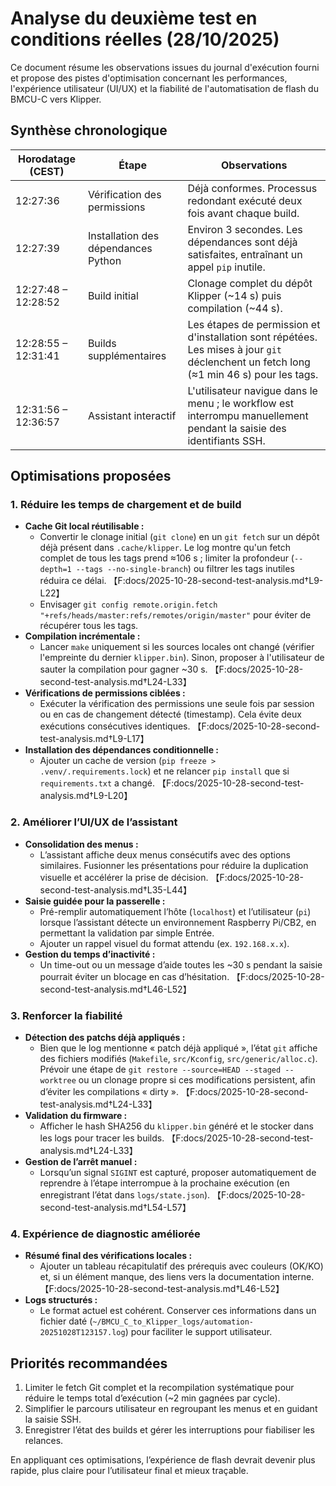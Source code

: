 # Analyse du deuxième test en conditions réelles (28/10/2025)

Ce document résume les observations issues du journal d'exécution fourni et propose des pistes d'optimisation concernant les performances, l'expérience utilisateur (UI/UX) et la fiabilité de l'automatisation de flash du BMCU-C vers Klipper.

## Synthèse chronologique

| Horodatage (CEST) | Étape | Observations |
| --- | --- | --- |
| 12:27:36 | Vérification des permissions | Déjà conformes. Processus redondant exécuté deux fois avant chaque build. |
| 12:27:39 | Installation des dépendances Python | Environ 3 secondes. Les dépendances sont déjà satisfaites, entraînant un appel `pip` inutile. |
| 12:27:48 – 12:28:52 | Build initial | Clonage complet du dépôt Klipper (~14 s) puis compilation (~44 s). |
| 12:28:55 – 12:31:41 | Builds supplémentaires | Les étapes de permission et d'installation sont répétées. Les mises à jour `git` déclenchent un fetch long (≈1 min 46 s) pour les tags. |
| 12:31:56 – 12:36:57 | Assistant interactif | L'utilisateur navigue dans le menu ; le workflow est interrompu manuellement pendant la saisie des identifiants SSH. |

## Optimisations proposées

### 1. Réduire les temps de chargement et de build

- **Cache Git local réutilisable :**
  - Convertir le clonage initial (`git clone`) en un `git fetch` sur un dépôt déjà présent dans `.cache/klipper`. Le log montre qu'un fetch complet de tous les tags prend ≈106 s ; limiter la profondeur (`--depth=1 --tags --no-single-branch`) ou filtrer les tags inutiles réduira ce délai. 【F:docs/2025-10-28-second-test-analysis.md†L9-L22】
  - Envisager `git config remote.origin.fetch "+refs/heads/master:refs/remotes/origin/master"` pour éviter de récupérer tous les tags.
- **Compilation incrémentale :**
  - Lancer `make` uniquement si les sources locales ont changé (vérifier l'empreinte du dernier `klipper.bin`). Sinon, proposer à l'utilisateur de sauter la compilation pour gagner ~30 s. 【F:docs/2025-10-28-second-test-analysis.md†L24-L33】
- **Vérifications de permissions ciblées :**
  - Exécuter la vérification des permissions une seule fois par session ou en cas de changement détecté (timestamp). Cela évite deux exécutions consécutives identiques. 【F:docs/2025-10-28-second-test-analysis.md†L9-L17】
- **Installation des dépendances conditionnelle :**
  - Ajouter un cache de version (`pip freeze > .venv/.requirements.lock`) et ne relancer `pip install` que si `requirements.txt` a changé. 【F:docs/2025-10-28-second-test-analysis.md†L9-L20】

### 2. Améliorer l’UI/UX de l’assistant

- **Consolidation des menus :**
  - L’assistant affiche deux menus consécutifs avec des options similaires. Fusionner les présentations pour réduire la duplication visuelle et accélérer la prise de décision. 【F:docs/2025-10-28-second-test-analysis.md†L35-L44】
- **Saisie guidée pour la passerelle :**
  - Pré-remplir automatiquement l’hôte (`localhost`) et l’utilisateur (`pi`) lorsque l’assistant détecte un environnement Raspberry Pi/CB2, en permettant la validation par simple Entrée.
  - Ajouter un rappel visuel du format attendu (ex. `192.168.x.x`).
- **Gestion du temps d’inactivité :**
  - Un time-out ou un message d’aide toutes les ~30 s pendant la saisie pourrait éviter un blocage en cas d’hésitation. 【F:docs/2025-10-28-second-test-analysis.md†L46-L52】

### 3. Renforcer la fiabilité

- **Détection des patchs déjà appliqués :**
  - Bien que le log mentionne « patch déjà appliqué », l’état `git` affiche des fichiers modifiés (`Makefile`, `src/Kconfig`, `src/generic/alloc.c`). Prévoir une étape de `git restore --source=HEAD --staged --worktree` ou un clonage propre si ces modifications persistent, afin d’éviter les compilations « dirty ». 【F:docs/2025-10-28-second-test-analysis.md†L24-L33】
- **Validation du firmware :**
  - Afficher le hash SHA256 du `klipper.bin` généré et le stocker dans les logs pour tracer les builds. 【F:docs/2025-10-28-second-test-analysis.md†L24-L33】
- **Gestion de l’arrêt manuel :**
  - Lorsqu’un signal `SIGINT` est capturé, proposer automatiquement de reprendre à l’étape interrompue à la prochaine exécution (en enregistrant l’état dans `logs/state.json`). 【F:docs/2025-10-28-second-test-analysis.md†L54-L57】

### 4. Expérience de diagnostic améliorée

- **Résumé final des vérifications locales :**
  - Ajouter un tableau récapitulatif des prérequis avec couleurs (OK/KO) et, si un élément manque, des liens vers la documentation interne. 【F:docs/2025-10-28-second-test-analysis.md†L46-L52】
- **Logs structurés :**
  - Le format actuel est cohérent. Conserver ces informations dans un fichier daté (`~/BMCU_C_to_Klipper_logs/automation-20251028T123157.log`) pour faciliter le support utilisateur.

## Priorités recommandées

1. Limiter le fetch Git complet et la recompilation systématique pour réduire le temps total d’exécution (~2 min gagnées par cycle).
2. Simplifier le parcours utilisateur en regroupant les menus et en guidant la saisie SSH.
3. Enregistrer l’état des builds et gérer les interruptions pour fiabiliser les relances.

En appliquant ces optimisations, l’expérience de flash devrait devenir plus rapide, plus claire pour l’utilisateur final et mieux traçable.
